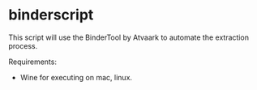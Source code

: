 # binderscript
This script will use the BinderTool by Atvaark to automate the extraction process.

Requirements:
- Wine for executing on mac, linux.
